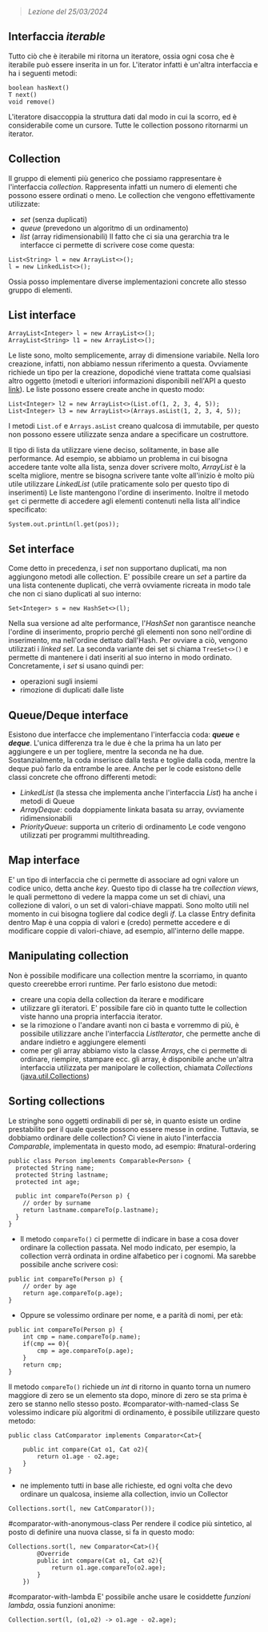  > *Lezione del 25/03/2024*

## Interfaccia *iterable*
Tutto ciò che è iterabile mi ritorna un iteratore, ossia ogni cosa che è iterabile può essere inserita in un for.
L'iterator infatti è un'altra interfaccia e ha i seguenti metodi:
```
boolean hasNext()
T next()
void remove()
```
L'iteratore disaccoppia la struttura dati dal modo in cui la scorro, ed è considerabile come un cursore. Tutte le collection possono ritornarmi un iterator.

## Collection
Il gruppo di elementi più generico che possiamo rappresentare è l'interfaccia *collection*. Rappresenta infatti un numero di elementi che possono essere ordinati o meno. Le collection che vengono effettivamente utilizzate:
- *set* (senza duplicati)
- *queue* (prevedono un algoritmo di un ordinamento)
- *list* (array ridimensionabili)
Il fatto che ci sia una gerarchia tra le interfacce ci permette di scrivere cose come questa:
```
List<String> l = new ArrayList<>();
l = new LinkedList<>();
```
Ossia posso implementare diverse implementazioni concrete allo stesso gruppo di elementi.
## List interface
```
ArrayList<Integer> l = new ArrayList<>();
ArrayList<String> l1 = new ArrayList<>();
```

Le liste sono, molto semplicemente, array di dimensione variabile. Nella loro creazione, infatti, non abbiamo nessun riferimento a questa. Ovviamente richiede un tipo per la creazione, dopodiché viene trattata come qualsiasi altro oggetto (metodi e ulteriori informazioni disponibili nell'API a questo [link](https://docs.oracle.com/en/java/javase/21/docs/api/java.base/java/util/ArrayList.html)).
 Le liste possono essere create anche in questo modo:
```
List<Integer> l2 = new ArrayList<>(List.of(1, 2, 3, 4, 5));
List<Integer> l3 = new ArrayList<>(Arrays.asList(1, 2, 3, 4, 5));
```
I metodi `List.of` e `Arrays.asList` creano qualcosa di immutabile, per questo non possono essere utilizzate senza andare a specificare un costruttore.

Il tipo di lista da utilizzare viene deciso, solitamente, in base alle performance. Ad esempio, se abbiamo un problema in cui bisogna accedere tante volte alla lista, senza dover scrivere molto, *ArrayList* è la scelta migliore, mentre se bisogna scrivere tante volte all'inizio è molto più utile utilizzare *LinkedList* (utile praticamente solo per questo tipo di inserimenti)
Le liste mantengono l'ordine di inserimento.
Inoltre il metodo `get` ci permette di accedere agli elementi contenuti nella lista all'indice specificato:
```
System.out.printLn(l.get(pos));
```
## Set interface
Come detto in precedenza, i *set* non supportano duplicati, ma non aggiungono metodi alle collection.
E' possibile creare un *set* a partire da una lista contenente duplicati, che verrà ovviamente ricreata in modo tale che non ci siano duplicati al suo interno:
```
Set<Integer> s = new HashSet<>(l);
```
Nella sua versione ad alte performance, l'*HashSet* non garantisce neanche l'ordine di inserimento, proprio perché gli elementi non sono nell'ordine di inserimento, ma nell'ordine dettato dall'Hash.
Per ovviare a ciò, vengono utilizzati i *linked set*. 
La seconda variante dei set si chiama `TreeSet<>()` e permette di mantenere i dati inseriti al suo interno in modo ordinato.
Concretamente, i *set* si usano quindi per:
- operazioni sugli insiemi
- rimozione di duplicati dalle liste

## Queue/Deque interface
Esistono due interfacce che implementano l'interfaccia coda: ***queue*** e ***deque***. L'unica differenza tra le due è che la prima ha un lato per aggiungere e un per togliere, mentre la seconda ne ha due. Sostanzialmente, la coda inserisce dalla testa e toglie dalla coda, mentre la deque può farlo da entrambe le aree.
Anche per le code esistono delle classi concrete che offrono differenti metodi:
- *LinkedList* (la stessa che implementa anche l'interfaccia *List*) ha anche i metodi di Queue
- *ArrayDeque*: coda doppiamente linkata basata su array, ovviamente ridimensionabili
- *PriorityQueue*: supporta un criterio di ordinamento
Le code vengono utilizzati per programmi multithreading.

## Map interface
E' un tipo di interfaccia che ci permette di associare ad ogni valore un codice unico, detta anche *key*.
Questo tipo di classe ha tre *collection views*, le quali permettono di vedere la mappa come un set di chiavi, una collezione di valori, o un set di valori-chiave mappati.
Sono molto utili nel momento in cui bisogna togliere dal codice degli *if*.
La classe Entry definita dentro Map è una coppia di valori e (credo) permette accedere e di modificare coppie di valori-chiave, ad esempio, all'interno delle mappe.

## Manipulating collection
Non è possibile modificare una collection mentre la scorriamo, in quanto questo creerebbe errori runtime. Per farlo esistono due metodi:
- creare una copia della collection da iterare e modificare
- utilizzare gli iteratori. E' possibile fare ciò in quanto tutte le collection viste hanno una propria interfaccia iterator.
- se la rimozione o l'andare avanti non ci basta e vorremmo di più, è possibile utilizzare anche l'interfaccia *ListIterator*, che permette anche di andare indietro e aggiungere elementi
- come per gli array abbiamo visto la classe *Arrays*, che ci permette di ordinare, riempire, stampare ecc. gli array, è disponibile anche un'altra interfaccia utilizzata per manipolare le collection, chiamata *Collections* ([java.util.Collections](https://docs.oracle.com/en/java/javase/21/docs/api/java.base/java/util/Collections.html))

## Sorting collections
Le stringhe sono oggetti ordinabili di per sè, in quanto esiste un ordine prestabilito per il quale queste possono essere messe in ordine. Tuttavia, se dobbiamo ordinare delle collection?
Ci viene in aiuto l'interfaccia *Comparable*, implementata in questo modo, ad esempio:
#natural-ordering
```
public class Person implements Comparable<Person> {
  protected String name; 
  protected String lastname;
  protected int age;
   
  public int compareTo(Person p) {
	// order by surname
	return lastname.compareTo(p.lastname);
  }
}
```
- Il metodo `compareTo()` ci permette di indicare in base a cosa dover ordinare la collection passata. Nel modo indicato, per esempio, la collection verrà ordinata in ordine alfabetico per i cognomi. Ma sarebbe possibile anche scrivere così:
```
public int compareTo(Person p) {
	// order by age
	return age.compareTo(p.age);
}
```
- Oppure se volessimo ordinare per nome, e a parità di nomi, per età:
```
public int compareTo(Person p) {
	int cmp = name.compareTo(p.name);
	if(cmp == 0){
		cmp = age.compareTo(p.age);
	}
	return cmp;
}
```

Il metodo `compareTo()` richiede un *int* di ritorno in quanto torna un numero maggiore di zero se un elemento sta dopo, minore di zero se sta prima è zero se stanno nello stesso posto.
#comparator-with-named-class
Se volessimo indicare più algoritmi di ordinamento, è possibile utilizzare questo metodo:
```
public class CatComparator implements Comparator<Cat>{

	public int compare(Cat o1, Cat o2){
		return o1.age - o2.age;
	}
}
```
- ne implemento tutti in base alle richieste, ed ogni volta che devo ordinare un qualcosa, insieme alla collection, invio un Collector
```
Collections.sort(l, new CatComparator());
```

#comparator-with-anonymous-class 
Per rendere il codice più sintetico, al posto di definire una nuova classe, si fa in questo modo:
```
Collections.sort(l, new Comparator<Cat>(){
		@Override
		public int compare(Cat o1, Cat o2){
			return o1.age.compareTo(o2.age);
		}
	})
```

#comparator-with-lambda
E' possibile anche usare le cosiddette *funzioni lambda*, ossia funzioni anonime:
```
Collection.sort(l, (o1,o2) -> o1.age - o2.age);
```
